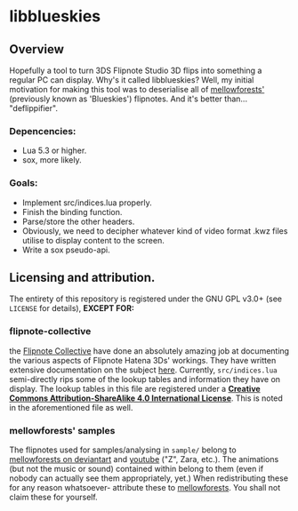 # libblueskies
## Overview
Hopefully a tool to turn 3DS Flipnote Studio 3D flips into something a regular PC can display.
Why's it called libblueskies? Well, my initial motivation for making this tool was to deserialise all of [mellowforests'](http://mellowforests.deviantart.com/) (previously known as 'Blueskies') flipnotes. And it's better than... "deflippifier".
### Depencencies:
- Lua 5.3 or higher.
- sox, more likely.

### Goals:
- Implement src/indices.lua properly.
- Finish the binding function.
- Parse/store the other headers.
- Obviously, we need to decipher whatever kind of video format .kwz files utilise to display content to the screen.
- Write a sox pseudo-api.

## Licensing and attribution.
The entirety of this repository is registered under the GNU GPL v3.0+ (see `LICENSE` for details), **EXCEPT FOR:**

### flipnote-collective
the [Flipnote Collective](http://github.com/Flipnote-Collective/) have done an absolutely amazing job at documenting the various aspects of Flipnote Hatena 3Ds'
workings. They have written extensive documentation on the subject [here](http://github.com/Flipnote-Collective/flipnote-studio-3d-docs).
Currently, `src/indices.lua` semi-directly rips some of the lookup tables and information they have on display. The lookup
tables in this file are registered under a [**Creative Commons Attribution-ShareAlike 4.0 International License**](https://creativecommons.org/licenses/by-sa/4.0/).
This is noted in the aforementioned file as well.

### mellowforests' samples
The flipnotes used for samples/analysing in `sample/` belong to [mellowforests on deviantart](http://mellowforests.deviantart.com/)
and [youtube](https://www.youtube.com/user/Blueskiez14) ("Z", Zara, etc.). The animations (but not the music or sound) contained within belong to them (even if nobody can actually see them
appropriately, yet.) When redistributing these for any reason whatsoever- attribute these to [mellowforests](http://mellowforests.deviantart.com/).
You shall not claim these for yourself.